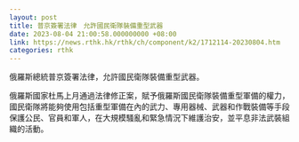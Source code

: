 ```yaml
---
layout: post
title: 普京簽署法律　允許國民衛隊裝備重型武器
date: 2023-08-04 21:00:58.000000000 +08:00
link: https://news.rthk.hk/rthk/ch/component/k2/1712114-20230804.htm
categories: rthk
---
```


俄羅斯總統普京簽署法律，允許國民衛隊裝備重型武器。

俄羅斯國家杜馬上月通過法律修正案，賦予俄羅斯國民衛隊裝備重型軍備的權力，國民衛隊將能夠使用包括重型軍備在內的武力、專用器械、武器和作戰裝備等手段保護公民、官員和軍人，在大規模騷亂和緊急情況下維護治安，並平息非法武裝組織的活動。
